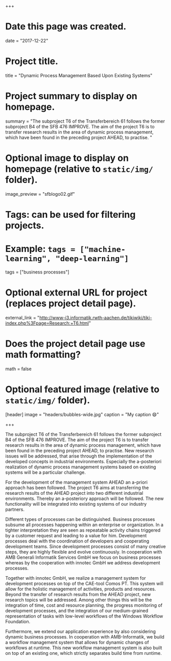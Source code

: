 +++
# Date this page was created.
date = "2017-12-22"

# Project title.
title = "Dynamic Process Management Based Upon Existing Systems"

# Project summary to display on homepage.
summary = "The subproject T6 of the Transferbereich 61 follows the former subproject B4 of the SFB 476 IMPROVE. The aim of the project T6 is to transfer research results in the area of dynamic process management, which have been found in the preceding project AHEAD, to practise. "

# Optional image to display on homepage (relative to `static/img/` folder).
image_preview = "sfblogo02.gif"

# Tags: can be used for filtering projects.
# Example: `tags = ["machine-learning", "deep-learning"]`
tags = ["business processes"]

# Optional external URL for project (replaces project detail page).
external_link = "http://www-i3.informatik.rwth-aachen.de/tikiwiki/tiki-index.php%3Fpage=Research:+T6.html"

# Does the project detail page use math formatting?
math = false

# Optional featured image (relative to `static/img/` folder).
[header]
image = "headers/bubbles-wide.jpg"
caption = "My caption :smile:"

+++

The subproject T6 of the Transferbereich 61 follows the former subproject B4 of the SFB 476 IMPROVE. The aim of the project T6 is to transfer research results in the area of dynamic process management, which have been found in the preceding project AHEAD, to practise. New research issues will be addressed, that arise through the implementation of the developed concepts in industrial environments. Especially the a-posteriori realization of dynamic process management systems based on existing systems will be a particular challenge. 

For the development of the management system AHEAD an a-priori approach has been followed. The project T6 aims at transferring the research results of the AHEAD project into two different industrial environments. Thereby an a-posteriory approach will be followed. The new functionality will be integrated into existing systems of our industry partners. 

Different types of processes can be distinguished. Business processes subsume all processes happening within an enterprise or organization. In a tighter interpretation they are seen as repeatable activity chains triggered by a customer request and leading to a value for him. Development processes deal with the coordination of developers and cooperating development teams. Since development processes consist of many creative steps, they are highly flexible and evolve continuously. In cooperation with AMB Generali Informatik Services GmbH we focus on business processes whereas by the cooperation with innotec GmbH we address development processes. 

Together with innotec GmbH, we realize a management system for development processes on top of the CAE-tool Comos PT. This system will allow for the holistic management of activities, products and resources. Beyond the transfer of research results from the AHEAD project, new research topics will be addressed. Among other things this will be the integration of time, cost and resource planning, the progress monitoring of development processes, and the integration of our medium-grained representation of tasks with low-level workflows of the Windows Workflow Foundation. 

Furthermore, we extend our application experience by also considering dynamic business processes. In cooperation with AMB-Informatik, we build a workflow management system that allows for dynamic changes of workflows at runtime. This new workflow management system is also built on top of an existing one, which strictly separates build time from runtime. 

